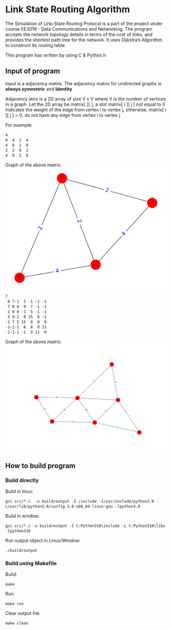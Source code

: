 # Link State Routing Algorithm 
The Simulation of Link-State Routing Protocol is a part of the project under course EE3019 - Data Communications and Networking. The program accepts the network topology details in terms of the cost of links, and provides the shortest path tree for the network. It uses Dijkstra’s Algorithm to construct its routing table.

This program has written by using C & Python.h 

## Input of program

Input is a adjacency matrix. The adjacency matrix for undirected graphs is **always symmetric** and **Identity**

Adjacency atrix is a 2D array of size V x V where V is the number of vertices in a graph. Let the 2D array be matrix[ ][ ], a slot matrix[ i ][ j ] not equal to 0 indicates the weight of the edge from vertex i to vertex j, otherwise, matrix[ i ][ j ] = 0, do not have any edge from vertex i to vertex j

For example:

    4
    0  4  2  4
    4  0  2  0 
    2  2  0  2
    4  0  2  0
Graph of the above matrix:
![](image/graph1.png)

    7
     0 7-1  5 -1 -1 -1
     7 0 8  9  7 -1 -1
    -1 8 0 -1  5 -1 -1
     5 9-1  0 15  6 -1
    -1 7 5 15  0  8  9
    -1-1-1  6  8  0 11
    -1-1-1 -1  9 11  0



Graph of the above matrix:
![](image/graph2.png)

## How to build program

### Build directly
Build in linux:

    gcc src/*.c  -o build/output -I./include -I/usr/include/python3.8 -L/usr/lib/python3.8/config-3.8-x86_64-linux-gnu -lpython3.8

Build in window:

    gcc src/*.c -o build/output -I C:Python310\include -L C:Python310\libs -lpython310

Run output object in Linux/Window:

    ./build/output


### Build using Makefile
Build:

    make

Run:

    make run

Clear output file:

    make clean


